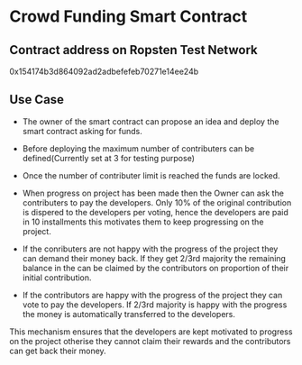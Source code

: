 # Crowd Funding Smart Contract

## Contract address on Ropsten Test Network
0x154174b3d864092ad2adbefefeb70271e14ee24b

## Use Case

- The owner of the smart contract can propose an idea and deploy the smart contract asking for funds.

- Before deploying the maximum number of contributers can be defined(Currently set at 3 for testing purpose)

- Once the number of contributer limit is reached the funds are locked.

- When progress on project has been made then the Owner can ask the contributers to pay the developers. Only 10% of the original contribution is dispered to the developers per voting, hence the developers are paid in 10 installments this motivates them to keep progressing on the project.

- If the conributers are not happy with the progress of the project they can demand their money back. If they get 2/3rd majority the remaining balance in the can be claimed by the contributors on proportion of their initial contribution.

- If the contributors are happy with the progress of the project they can vote to pay the developers. If 2/3rd majority is happy with the progress the money is automatically transferred to the developers.

This mechanism ensures that the developers are kept motivated to progress on the project otherise they cannot claim their rewards and the contributors can get back their money.